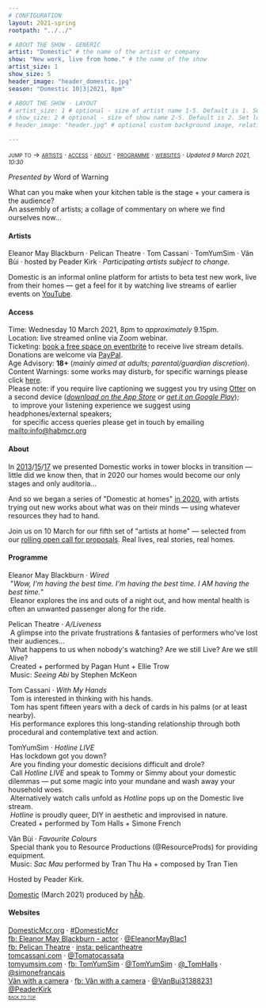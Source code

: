 ```yaml
---
# CONFIGURATION
layout: 2021-spring
rootpath: "../../"

# ABOUT THE SHOW - GENERIC
artist: "Domestic" # the name of the artist or company
show: "New work, live from home." # the name of the show
artist_size: 1
show_size: 5
header_image: "header_domestic.jpg"  
season: "Domestic 10|3|2021, 8pm"

# ABOUT THE SHOW - LAYOUT
# artist_size: 1 # optional - size of artist name 1-5. Default is 1. Set longer names to lower values
# show_size: 2 # optional - size of show name 2-5. Default is 2. Set longer names to lower values
# header_image: "header.jpg" # optional custom background image, relative to current page

---
```

<span style='font-variant: small-caps'>jump to → [artists](/current/2021-domestic/#artists) · [access](/current/2021-domestic/#access) · [about](/current/2021-domestic/#about) · [programme](/current/2021-domestic/#programme) · [websites](/current/2021-domestic/#websites)</span> · <small>*Updated 9 March 2021, 10:30*</small>     
        
*Presented by* Word of Warning        
         
What can you make when your kitchen table is the stage + your camera is the audience?<br>An assembly of artists; a collage of commentary on where we find ourselves now…     
         
#### Artists       
Eleanor May Blackburn · Pelican Theatre · Tom Cassani · TomYumSim · Vân Bùi · hosted by Peader Kirk · *Participating artists subject to change.*         
        
Domestic is an informal online platform for artists to beta test new work, live from their homes — get a feel for it by watching live streams of earlier events on <a href="http://www.youtube.com/playlist?list=PLHmxKLx8cM6BDQVxWcVUAIZapNVroOJWj" target="_blank">YouTube</a>.        
         
#### Access            
Time: Wednesday 10 March 2021, 8pm to *approximately* 9.15pm.<br>Location: live streamed online via Zoom webinar.<br>Ticketing: <a href="http://eventbrite.co.uk/e/domestic-registration-143739676241" target="_blank">book a free space on eventbrite</a> to receive live stream details.<br>Donations are welcome via <a href="http://paypal.me/warnmcr" target="_blank">PayPal</a>.<br>Age Advisory: **18+** (*mainly aimed at adults; parental/guardian discretion*).<br>Content Warnings: some works may disturb, for specific warnings please click [here](/warnings).<br>Please note: if you require live captioning we suggest you try using <a href="http://otter.ai/starter-guide?article=generateNotes" target="_blank">Otter</a> on a second device (*<a href="http://itunes.apple.com/us/app/otter-voice-notes/id1276437113" target="_blank">download on the App Store</a> or <a href="http://play.google.com/store/apps/details?id=com.aisense.otter" target="_blank">get it on Google Play</a>*);<br>&nbsp;&nbsp;to improve your listening experience we suggest using headphones/external speakers;<br>&nbsp;&nbsp;for specific access queries please get in touch by emailing <mailto:info@habmcr.org>         
          
#### About         
In [2013](/archive/2013-domestic)/[15](/archive/2015-domestic)/[17](/archive/2017-autumnwinter/pritchard) we presented Domestic works in tower blocks in transition — little did we know then, that in 2020 our homes would become our only stages and only auditoria…        
        
And so we began a series of "Domestic at homes" [in 2020](/archive/2020-domestic), with artists trying out new works about what was on their minds — using whatever resources they had to hand.         
        
Join us on 10 March for our fifth set of "artists at home" — selected from our <a href="http://domesticmcr.posthaven.com" target="_blank">rolling open call for proposals</a>. Real lives, real stories, real homes.          
        
#### Programme         
Eleanor May Blackburn · *Wired*<br>&nbsp;"*Wow, I'm having the best time. I'm having the best time. I AM having the best time.*"<br>&nbsp;Eleanor explores the ins and outs of a night out, and how mental health is often an unwanted passenger along for the ride.          
        
Pelican Theatre · *A/Liveness*<br>&nbsp;A glimpse into the private frustrations & fantasies of performers who've lost their audiences…<br>&nbsp;What happens to us when nobody's watching? Are we still Live? Are we still Alive?<br>&nbsp;Created + performed by Pagan Hunt + Ellie Trow<br>&nbsp;Music: *Seeing Abi* by Stephen McKeon        
       
Tom Cassani · *With My Hands*<br>&nbsp;Tom is interested in thinking with his hands.<br>&nbsp;Tom has spent fifteen years with a deck of cards in his palms (or at least nearby).<br>&nbsp;His performance explores this long-standing relationship through both procedural and contemplative text and action.         
        
TomYumSim · *Hotline LIVE*<br>&nbsp;Has lockdown got you down?<br>&nbsp;Are you finding your domestic decisions difficult and drole?<br>&nbsp;Call *Hotline LIVE* and speak to Tommy or Simmy about your domestic dilemmas — put some magic into your mundane and wash away your household woes.<br>&nbsp;Alternatively watch calls unfold as *Hotline* pops up on the Domestic live stream.<br>&nbsp;*Hotline* is proudly queer, DIY in aesthetic and improvised in nature.<br>&nbsp;Created + performed by Tom Halls + Simone French        
       
Vân Bùi · *Favourite Colours*<br>&nbsp;Special thank you to Resource Productions (@ResourceProds) for providing equipment.<br>&nbsp;Music: *Sac Mau* performed by Tran Thu Ha + composed by Tran Tien        
        
Hosted by Peader Kirk.         
         
[Domestic](/hab/domestic) (March 2021) produced by [hÅb](/hab).        
         
#### Websites         
<a href="http://domesticmcr.org" target="_blank">DomesticMcr.org</a> · <a href="http://twitter.com/hashtag/DomesticMcr" target="_blank">#DomesticMcr</a><br><a href="http://facebook.com/Eleanor-May-Blackburn-actor-107733671375039" target="_blank">fb: Eleanor May Blackburn - actor</a> · <a href="http://twitter.com/EleanorMayBlac1" target="_blank">@EleanorMayBlac1</a><br><a href="http://facebook.com/Pelican-Theatre-106629694824947" target="_blank">fb: Pelican Theatre</a> · <a href="http://instagram.com/pelicantheatre" target="_blank">insta: pelicantheatre</a><br><a href="http://tomcassani.com" target="_blank">tomcassani.com</a> · <a href="http://twitter.com/Tomatocassata" target="_blank">@Tomatocassata</a><br><a href="http://tomyumsim.com" target="_blank">tomyumsim.com</a> · <a href="http://facebook.com/tomyumsim" target="_blank">fb: TomYumSim</a> · <a href="http://twitter.com/TomYumSim" target="_blank">@TomYumSim</a> · <a href="http://twitter.com/_TomHalls" target="_blank">@_TomHalls</a> · <a href="http://twitter.com/simonefrancais" target="_blank">@simonefrancais</a><br><a href="http://vanwithacamera.wixsite.com/portfolio" target="_blank">Vân with a camera</a> · <a href="http://facebook.com/vanwithacamera" target="_blank">fb: Vân with a camera</a> · <a href="http://twitter.com/VanBui31388231" target="_blank">@VanBui31388231</a><br><a href="http://twitter.com/PeaderKirk" target="_blank">@PeaderKirk</a>                
<small><span style='font-variant: small-caps'>[back to top](/current/2021-domestic)</span></small>
